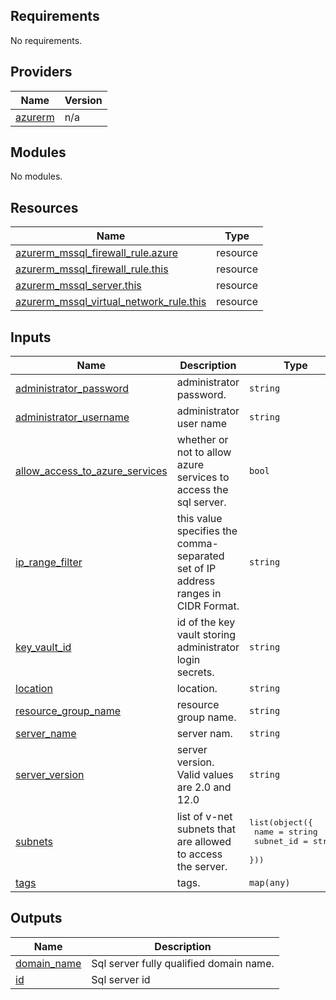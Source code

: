 <!-- BEGIN_TF_DOCS -->
## Requirements

No requirements.

## Providers

| Name | Version |
|------|---------|
| <a name="provider_azurerm"></a> [azurerm](#provider\_azurerm) | n/a |

## Modules

No modules.

## Resources

| Name | Type |
|------|------|
| [azurerm_mssql_firewall_rule.azure](https://registry.terraform.io/providers/hashicorp/azurerm/latest/docs/resources/mssql_firewall_rule) | resource |
| [azurerm_mssql_firewall_rule.this](https://registry.terraform.io/providers/hashicorp/azurerm/latest/docs/resources/mssql_firewall_rule) | resource |
| [azurerm_mssql_server.this](https://registry.terraform.io/providers/hashicorp/azurerm/latest/docs/resources/mssql_server) | resource |
| [azurerm_mssql_virtual_network_rule.this](https://registry.terraform.io/providers/hashicorp/azurerm/latest/docs/resources/mssql_virtual_network_rule) | resource |

## Inputs

| Name | Description | Type | Default | Required |
|------|-------------|------|---------|:--------:|
| <a name="input_administrator_password"></a> [administrator\_password](#input\_administrator\_password) | administrator password. | `string` | n/a | yes |
| <a name="input_administrator_username"></a> [administrator\_username](#input\_administrator\_username) | administrator user name | `string` | n/a | yes |
| <a name="input_allow_access_to_azure_services"></a> [allow\_access\_to\_azure\_services](#input\_allow\_access\_to\_azure\_services) | whether or not to allow azure services to access the sql server. | `bool` | `false` | no |
| <a name="input_ip_range_filter"></a> [ip\_range\_filter](#input\_ip\_range\_filter) | this value specifies the comma-separated set of IP address ranges in CIDR Format. | `string` | `""` | no |
| <a name="input_key_vault_id"></a> [key\_vault\_id](#input\_key\_vault\_id) | id of the key vault storing administrator login secrets. | `string` | n/a | yes |
| <a name="input_location"></a> [location](#input\_location) | location. | `string` | n/a | yes |
| <a name="input_resource_group_name"></a> [resource\_group\_name](#input\_resource\_group\_name) | resource group name. | `string` | n/a | yes |
| <a name="input_server_name"></a> [server\_name](#input\_server\_name) | server nam. | `string` | n/a | yes |
| <a name="input_server_version"></a> [server\_version](#input\_server\_version) | server version. Valid values are 2.0 and 12.0 | `string` | `"12.0"` | no |
| <a name="input_subnets"></a> [subnets](#input\_subnets) | list of v-net subnets that are allowed to access the server. | <pre>list(object({<br>    name      = string<br>    subnet_id = string<br>  }))</pre> | `[]` | no |
| <a name="input_tags"></a> [tags](#input\_tags) | tags. | `map(any)` | `{}` | no |

## Outputs

| Name | Description |
|------|-------------|
| <a name="output_domain_name"></a> [domain\_name](#output\_domain\_name) | Sql server fully qualified domain name. |
| <a name="output_id"></a> [id](#output\_id) | Sql server id |
<!-- END_TF_DOCS -->